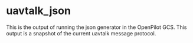# uavtalk_json
This is the output of running the json generator in the OpenPilot GCS.  This output is a snapshot of the current 
uavtalk message protocol.
